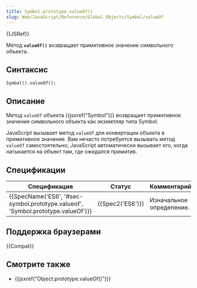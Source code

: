```yaml
---
title: Symbol.prototype.valueOf()
slug: Web/JavaScript/Reference/Global_Objects/Symbol/valueOf
---
```


{{JSRef}}

Метод **`valueOf()`** возвращает примитивное значение символьного объекта.

## Синтаксис

```
Symbol().valueOf();
```

## Описание

Метод `valueOf` объекта {{jsxref("Symbol")}} возвращает примитивное значение символьного объекта как экземпляр типа Symbol.

JavaScript вызывает метод `valueOf` для конвертации объекта в примитивное значение. Вам нечасто потребуется вызывать метод `valueOf` самостоятельно; JavaScript автоматически вызывает его, когда натыкается на объект там, где ожидался примитив.

## Спецификации

| Спецификация                                                                     | Статус           | Комментарий              |
| -------------------------------------------------------------------------------- | ---------------- | ------------------------ |
| {{SpecName('ES6', '#sec-symbol.prototype.valueof', 'Symbol.prototype.valueOf')}} | {{Spec2('ES6')}} | Изначальное определение. |

## Поддержка браузерами

{{Compat}}

## Смотрите также

- {{jsxref("Object.prototype.valueOf()")}}
